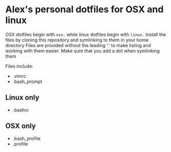 # Alex's personal dotfiles for OSX and linux

OSX dotfiles begin with `osx.` while linux dotfiles begin with `linux.`
Install the files by cloning this repository and symlinking to them in your home directory
Files are provided without the leading '.' to make listing and working with them easier.
Make sure that you add a dot when symlinking them

Files include:
- .vimrc
- .bash_prompt

## Linux only
- .bashrc

## OSX only
- .bash_profile
- .profile
